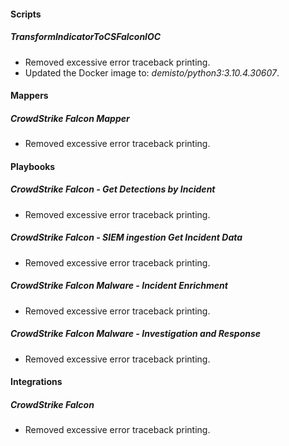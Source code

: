 
#### Scripts
##### TransformIndicatorToCSFalconIOC
- Removed excessive error traceback printing.
- Updated the Docker image to: *demisto/python3:3.10.4.30607*.
#### Mappers
##### CrowdStrike Falcon Mapper
- Removed excessive error traceback printing.

#### Playbooks
##### CrowdStrike Falcon - Get Detections by Incident
- Removed excessive error traceback printing.

##### CrowdStrike Falcon - SIEM ingestion Get Incident Data
- Removed excessive error traceback printing.

##### CrowdStrike Falcon Malware - Incident Enrichment
- Removed excessive error traceback printing.

##### CrowdStrike Falcon Malware - Investigation and Response
- Removed excessive error traceback printing.

#### Integrations
##### CrowdStrike Falcon
- Removed excessive error traceback printing.
